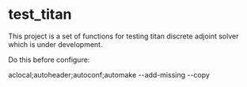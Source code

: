 # test_titan

This project is a set of functions for testing titan discrete adjoint solver which is under development.

Do this before configure:

aclocal;autoheader;autoconf;automake --add-missing --copy
